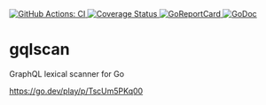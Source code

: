 <a href="https://github.com/graphql-shield/gqlscan/actions?query=workflow%3ACI">
    <img src="https://github.com/graphql-shield/gqlscan/workflows/CI/badge.svg" alt="GitHub Actions: CI">
</a>
<a href="https://coveralls.io/github/graphql-shield/gqlscan">
    <img src="https://coveralls.io/repos/github/graphql-shield/gqlscan/badge.svg" alt="Coverage Status" />
</a>
<a href="https://goreportcard.com/report/github.com/graphql-shield/gqlscan">
    <img src="https://goreportcard.com/badge/github.com/graphql-shield/gqlscan" alt="GoReportCard">
</a>
<a href="https://pkg.go.dev/github.com/graphql-shield/gqlscan">
    <img src="https://godoc.org/github.com/graphql-shield/gqlscan?status.svg" alt="GoDoc">
</a>

# gqlscan
GraphQL lexical scanner for Go

https://go.dev/play/p/TscUm5PKq00
